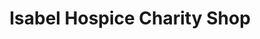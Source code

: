 ---
title: "Isabel Hospice Charity Shop"
url: /hertford/isabel-hospice-charity-shop/
shop: Gebrauchtwaren
---